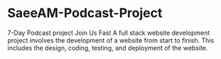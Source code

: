 # SaeeAM-Podcast-Project
7-Day Podcast project Join Us Fast   A full stack website development project involves the development of a website from start to finish. This includes the design, coding, testing, and deployment of the website.
